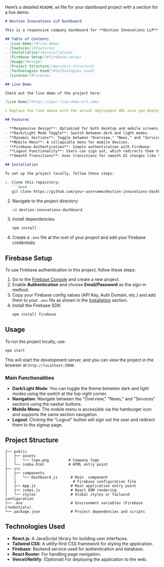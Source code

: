 Here’s a detailed `README.md` file for your dashboard project with a section for a live demo:

```markdown
# Destion Innovations LLP Dashboard

This is a responsive company dashboard for **Destion Innovations LLP** that provides an overview, latest news, and services sections. The project is built using **React.js** with **Tailwind CSS** for styling and **Firebase** for authentication. It also features a **dark/light mode toggle**, a mobile-responsive layout, and a logout functionality.

## Table of Contents
- [Live Demo](#live-demo)
- [Features](#features)
- [Installation](#installation)
- [Firebase Setup](#firebase-setup)
- [Usage](#usage)
- [Project Structure](#project-structure)
- [Technologies Used](#technologies-used)
- [License](#license)

## Live Demo

Check out the live demo of the project here:

[Live Demo](https://your-live-demo-url.com)

> Replace the link above with the actual deployment URL once you deploy your project (e.g., using Vercel, Netlify, or any other hosting platform).

## Features

- **Responsive Design**: Optimized for both desktop and mobile screens.
- **Dark/Light Mode Toggle**: Switch between dark and light modes.
- **Dynamic Sections**: Toggle between "Overview," "News," and "Services."
- **Mobile Menu**: A collapsible menu for mobile devices.
- **Firebase Authentication**: Simple authentication with Firebase.
- **Logout Functionality**: Users can sign out, which redirects them to the signup page.
- **Smooth Transitions**: Uses transitions for smooth UI changes like theme toggles.

## Installation

To set up the project locally, follow these steps:

1. Clone this repository:
   ```bash
   git clone https://github.com/your-username/destion-innovations-dashboard.git
   ```
   
2. Navigate to the project directory:
   ```bash
   cd destion-innovations-dashboard
   ```

3. Install dependencies:
   ```bash
   npm install
   ```

4. Create a `.env` file at the root of your project and add your Firebase credentials:
  

## Firebase Setup

To use Firebase authentication in this project, follow these steps:

1. Go to the [Firebase Console](https://console.firebase.google.com/) and create a new project.
2. Enable **Authentication** and choose **Email/Password** as the sign-in method.
3. Copy your Firebase config values (API Key, Auth Domain, etc.) and add them to your `.env` file as shown in the [Installation](#installation) section.
4. Install the Firebase SDK:
   ```bash
   npm install firebase
   ```

## Usage

To run the project locally, use:

```bash
npm start
```

This will start the development server, and you can view the project in the browser at `http://localhost:3000`.

### Main Functionalities

- **Dark/Light Mode**: You can toggle the theme between dark and light modes using the switch at the top-right corner.
- **Navigation**: Navigate between the "Overview," "News," and "Services" sections using the navbar buttons.
- **Mobile Menu**: The mobile menu is accessible via the hamburger icon and supports the same section navigation.
- **Logout**: Clicking the "Logout" button will sign out the user and redirect them to the signup page.

## Project Structure

```
├── public
│   ├── assets
│   │   └── logo.png         # Company logo
│   └── index.html           # HTML entry point
├── src
│   ├── components
│   │   └── Dashboard.js      # Main  component
│   ├                          # Firebase configuration file
│   ├── App.js                # Main application entry point
│   ├── index.js              # React DOM rendering
│   └── styles                # Global styles or Tailwind configuration
├── .env                      # Environment variables (Firebase credentials)
└── package.json              # Project dependencies and scripts
```

## Technologies Used

- **React.js**: A JavaScript library for building user interfaces.
- **Tailwind CSS**: A utility-first CSS framework for styling the application.
- **Firebase**: Backend service used for authentication and database.
- **React Router**: For handling page navigation.
- **Vercel/Netlify**: (Optional) For deploying the application to the web.
